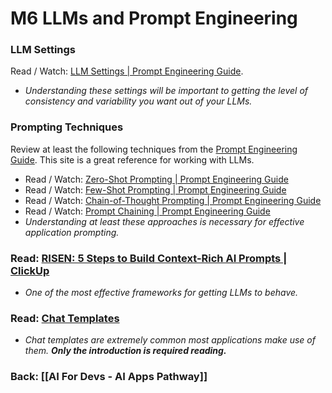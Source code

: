 # M6 LLMs and Prompt Engineering

### LLM Settings
Read / Watch: [LLM Settings | Prompt Engineering Guide](https://www.promptingguide.ai/introduction/settings).
- *Understanding these settings will be important to getting the level of consistency and variability you want out of your LLMs.*

### Prompting Techniques
Review at least the following techniques from the [Prompt Engineering Guide](https://www.promptingguide.ai/). This site is a great reference for working with LLMs.
- Read / Watch: [Zero-Shot Prompting | Prompt Engineering Guide](https://www.promptingguide.ai/techniques/zeroshot)
- Read / Watch: [Few-Shot Prompting | Prompt Engineering Guide](https://www.promptingguide.ai/techniques/fewshot)
- Read / Watch: [Chain-of-Thought Prompting | Prompt Engineering Guide](https://www.promptingguide.ai/techniques/cot)
- Read / Watch: [Prompt Chaining | Prompt Engineering Guide](https://www.promptingguide.ai/techniques/prompt_chaining)
- *Understanding at least these approaches is necessary for effective application prompting.*

### Read: [RISEN: 5 Steps to Build Context-Rich AI Prompts | ClickUp](https://clickup.com/general-resources/playbooks/ai-prompts)
- *One of the most effective frameworks for getting LLMs to behave.*

### Read: [Chat Templates](https://huggingface.co/docs/transformers/main/chat_templating#introduction)
- *Chat templates are extremely common most applications make use of them. **Only the introduction is required reading.***


### Back: [[AI For Devs - AI Apps Pathway]]